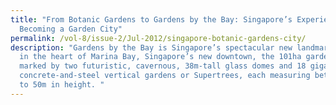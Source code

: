 ```yaml
---
title: "From Botanic Gardens to Gardens by the Bay: Singapore’s Experience in
  Becoming a Garden City"
permalink: /vol-8/issue-2/Jul-2012/singapore-botanic-gardens-city/
description: "Gardens by the Bay is Singapore’s spectacular new landmark. Tucked
  in the heart of Marina Bay, Singapore’s new downtown, the 101ha garden is
  marked by two futuristic, cavernous, 38m-tall glass domes and 18 gigantic
  concrete-and-steel vertical gardens or Supertrees, each measuring between 25m
  to 50m in height. "
---
```


